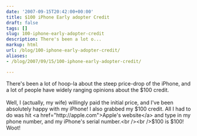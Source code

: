 ```yaml
---
date: '2007-09-15T20:42:00+00:00'
title: $100 iPhone Early adopter Credit
draft: false
tags: []
slug: 100-iphone-early-adopter-credit
description: There's been a lot o...
markup: html
url: /blog/100-iphone-early-adopter-credit/
aliases:
- /blog/2007/09/15/100-iphone-early-adopter-credit/

---
```


There's been a lot of hoop-la about the steep price-drop of the iPhone, and a lot of people have widely ranging opinions about the $100 credit.<br /><br />Well, I (actually, my wife) willingly paid the initial price, and I've been absolutely happy with my iPhone!  I also grabbed my $100 credit.  All I had to do was hit <a href="http://apple.com">Apple's website</a> and type in  my phone number, and my iPhone's serial number.<br /><br />$100 is $100! Woot!<div class="blogger-post-footer"><img width='1' height='1' src='https://blogger.googleusercontent.com/tracker/4123748873183487963-7952795941748667225?l=bradmontgomery.blogspot.com' alt='' /></div>